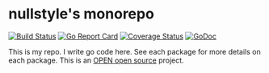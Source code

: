 # nullstyle's monorepo

[![Build Status](https://travis-ci.org/nullstyle/go.svg?branch=electron)](https://travis-ci.org/nullstyle/go)
[![Go Report Card](https://goreportcard.com/badge/github.com/nullstyle/go)](https://goreportcard.com/report/github.com/nullstyle/go)
[![Coverage Status](https://coveralls.io/repos/github/nullstyle/go/badge.svg?branch=master)](https://coveralls.io/github/nullstyle/go?branch=master)
[![GoDoc](https://godoc.org/github.com/nullstyle/go?status.svg)](http://godoc.org/github.com/nullstyle/go)

This is my repo.  I write go code here.  See each package for more details on each package. This is an [OPEN open source](http://openopensource.org/) project.